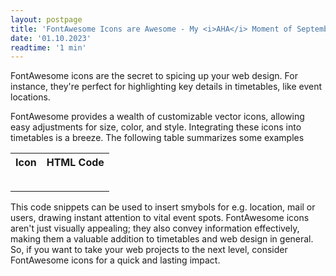 ```yaml
---
layout: postpage
title: 'FontAwesome Icons are Awesome - My <i>AHA</i> Moment of September 2023'
date: '01.10.2023'
readtime: '1 min'
---
```


<span class="dropcap">F</span>ontAwesome icons are the secret to spicing up your web design. 
For instance, they're perfect for highlighting key details in timetables, like event locations.

FontAwesome provides a wealth of customizable vector icons, allowing easy adjustments for size, color, and style.
Integrating these icons into timetables is a breeze. 
The following table summarizes some examples

 <table>
  <tr>
    <th>Icon</th>
    <th>HTML Code</th>
  </tr>
  <tr>
    <td><i class="fa-solid fa-location-dot" style="font-size:20px;color:#A4004F;"></i></td>
    <td><pre><code><i class="fa-solid fa-location-dot" style="font-size:20px;color:#A4004F;"></i></code></pre></td>
  </tr>
  <!--<tr>
    <td><i class="fa-solid fa-location-dot" style="font-size:20px;color:#A4004F;"></i></td>
    <td><code><i class="fa-solid fa-location-dot" style="font-size:20px;color:#A4004F;"></i></code></td>
  </tr>-->
</table> 

This code snippets can be used to insert smybols for e.g. location, mail or users, drawing instant attention to vital event spots. 
FontAwesome icons aren't just visually appealing; they also convey information effectively, making them a valuable addition to timetables and web design in general.
So, if you want to take your web projects to the next level, consider FontAwesome icons for a quick and lasting impact.


